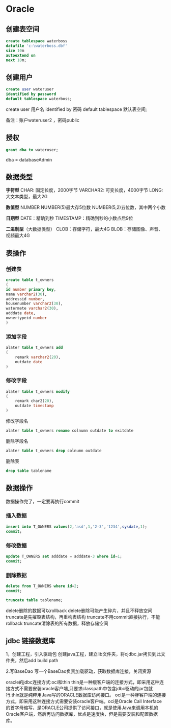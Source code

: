 # Oracle

## 创建表空间

```sql
create tablespace waterboss
datafile 'c:\waterboss.dbf'
size 10m
autoextend on
next 10m;
```

## 创建用户

```sql
create user wateruser 
identified by password
default tablespace waterboss;
```

create user 用户名
identified by 密码
default tablespace 默认表空间;

备注：账户wateruser2 ，密码public

## 授权

```sql
grant dba to wateruser;
```

dba = databaseAdmin

## 数据类型

**字符型**
CHAR: 固定长度，2000字节
VARCHAR2: 可变长度，4000字节
LONG: 大文本类型，最大2G

**数值型**
NUMBER
NUMBER(5)最大存5位数
NUMBER(5,2)五位数，其中两个小数

**日期型**
DATE：精确到秒
TIMESTAMP：精确到秒的小数点后9位

**二进制型**（大数据类型）
CLOB：存储字符，最大4G
BLOB：存储图像、声音、视频最大4G

## 表操作

### 创建表

```sql
create table t_owners
(
id number primary key,
name varchar2(30),
addressid number,
housenumber varchar2(30),
watermete varchar2(30),
adddate date,
ownertypeid number
)
```

### 添加字段

```sql
alater table t_owners add
(
	remark varchar2(20),
    outdate date
)
```

### 修改字段

```sql
alater table t_owners modify
(
	remark char2(20),
    outdate timestamp
)
```

修改字段名

```sql
alater table t_owners rename colnumn outdate to exitdate
```

删除字段名

```sql
alater table t_owners drop colnumn outdate
```

删除表

```sql
drop table tablename
```

## 数据操作

数据操作完了，一定要再执行commit

### **插入数据**

```sql
insert into T_OWNERS values(2,'asd',1,'2-3','1234',sysdate,1);
commit;
```

### **修改数据**

```sql
update T_OWNERS set adddate = adddate-3 where id=1;
commit;
```

### **删除数据**

```sql
delete from T_OWNERS where id=2;
commit;
```

```SQL
truncate table tablename;
```

delete删除的数据可以rollback
delete删除可能产生碎片，并且不释放空间
truncate是先摧毁表结构，再重构表结构
truncate不用commit直接执行，不能rollback
truncate清除表的所有数据，释放存储空间

## jdbc 链接数据库

1，创建工程，引入驱动包
创建java工程，建立lib文件夹，将ojdbc.jar拷贝到此文件夹，然后add build path

2.写BaseDao
写一个BaseDao负责加载驱动，获取数据库连接，关闭资源

oracle的jdbc连接方式:oci和thin
thin是一种瘦客户端的连接方式，即采用这种连接方式不需要安装oracle客户端,只要求classpath中包含jdbc驱动的jar包就行.thin就是纯粹用Java写的ORACLE数据库访问接口。
oci是一种胖客户端的连接方式，即采用这种连接方式需要安装oracle客户端。oci是Oracle Call Interface的首字母缩写，是ORACLE公司提供了访问接口，就是使用Java来调用本机的Oracle客户端，然后再访问数据库，优点是速度快，但是需要安装和配置数据库。